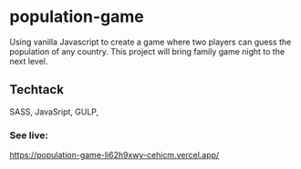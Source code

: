 # population-game
Using vanilla Javascript to create a game where two players can guess the population of any country. This project will bring family game night to the next level.

## Techtack
SASS, JavaSript, GULP, 

### See live:
https://population-game-li62h9xwy-cehicm.vercel.app/
